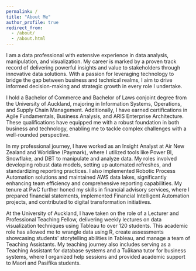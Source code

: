 ```yaml
---
permalink: /
title: "About Me"
author_profile: true
redirect_from: 
  - /about/
  - /about.html
---
```


I am a data professional with extensive experience in data analysis, manipulation, and visualization. My career is marked by a proven track record of delivering powerful insights and value to stakeholders through innovative data solutions. With a passion for leveraging technology to bridge the gap between business and technical realms, I aim to drive informed decision-making and strategic growth in every role I undertake.

I hold a Bachelor of Commerce and Bachelor of Laws conjoint degree from the University of Auckland, majoring in Information Systems, Operations, and Supply Chain Management. Additionally, I have earned certifications in Agile Fundamentals, Business Analysis, and ARIS Enterprise Architecture. These qualifications have equipped me with a robust foundation in both business and technology, enabling me to tackle complex challenges with a well-rounded perspective.

In my professional journey, I have worked as an Insight Analyst at Air New Zealand and Worldline (Paymark), where I utilized tools like Power BI, Snowflake, and DBT to manipulate and analyze data. My roles involved developing robust data models, setting up automated refreshes, and standardizing reporting practices. I also implemented Robotic Process Automation solutions and maintained AWS data lakes, significantly enhancing team efficiency and comprehensive reporting capabilities. My tenure at PwC further honed my skills in financial advisory services, where I prepared financial statements, implemented Financial Intelligent Automation projects, and contributed to digital transformation initiatives.

At the University of Auckland, I have taken on the role of a Lecturer and Professional Teaching Fellow, delivering weekly lectures on data visualization techniques using Tableau to over 120 students. This academic role has allowed me to wrangle data using R, create assessments showcasing students' storytelling abilities in Tableau, and manage a team of Teaching Assistants. My teaching journey also includes serving as a Teaching Assistant for database systems and a Tuākana tutor for business systems, where I organized help sessions and provided academic support to Maori and Pasifika students.
